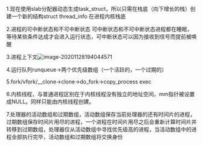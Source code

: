 1.现在使用slab分配器动态生成task_struct，所以只需在栈底（向下增长的栈）创建一个新的结构struct thread_info		在进程内核栈底

2.进程的可中断状态和不可中断状态
可中断状态和不可中断状态进程都在睡眠，等待某些条件达成才会进入运行状态，可中断状态可以因为接收到信号而提前被唤醒

3.进程上下文![image-20201128194044571](进程/image-20201128194044571.png)

4.运行队列runqueue->两个优先级数组（一个活跃的，一个过期的）

5.fork/vfork/\_\_clone->clone->do\_fork->copy\_process	exec

6.内核线程，与普通进程区别在于内核线程没有独立的地址空间，mm指针被设置成NULL。同样只能由内核线程创建。

7.处理器的活动数组和过期数组，活动数组保存当前处理器的还有时间片的进程，过期数组保存时间片用尽的进程，一个进程在时间片用尽之后会重新计算时间片并转移到过期数组，处理器仅从活动数组中寻找优先级高的进程，当活动数组中的进程全部执行完毕，活动数组和过期数组将交换身份



















